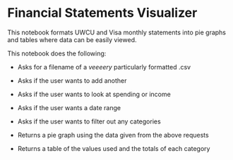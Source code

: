 # Financial Statements Visualizer
This notebook formats UWCU and Visa monthly statements into pie graphs and tables where data can be easily viewed.

This notebook does the following:

- Asks for a filename of a *veeeery* particularly formatted .csv
- Asks if the user wants to add another
- Asks if the user wants to look at spending or income
- Asks if the user wants a date range
- Asks if the user wants to filter out any categories

- Returns a pie graph using the data given from the above requests
- Returns a table of the values used and the totals of each category